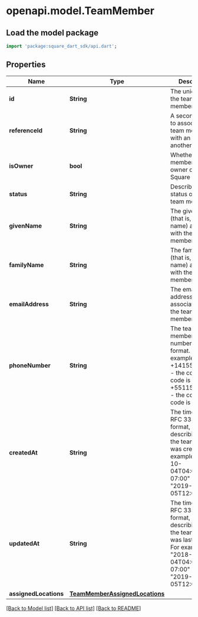 # openapi.model.TeamMember

## Load the model package
```dart
import 'package:square_dart_sdk/api.dart';
```

## Properties
Name | Type | Description | Notes
------------ | ------------- | ------------- | -------------
**id** | **String** | The unique ID for the team member. | [optional] 
**referenceId** | **String** | A second ID used to associate the team member with an entity in another system. | [optional] 
**isOwner** | **bool** | Whether the team member is the owner of the Square account. | [optional] 
**status** | **String** | Describes the status of the team member. | [optional] 
**givenName** | **String** | The given name (that is, the first name) associated with the team member. | [optional] 
**familyName** | **String** | The family name (that is, the last name) associated with the team member. | [optional] 
**emailAddress** | **String** | The email address associated with the team member. | [optional] 
**phoneNumber** | **String** | The team member's phone number, in E.164 format. For example: +14155552671 - the country code is 1 for US +551155256325 - the country code is 55 for BR | [optional] 
**createdAt** | **String** | The timestamp, in RFC 3339 format, describing when the team member was created. For example, \"2018-10-04T04:00:00-07:00\" or \"2019-02-05T12:00:00Z\". | [optional] 
**updatedAt** | **String** | The timestamp, in RFC 3339 format, describing when the team member was last updated. For example, \"2018-10-04T04:00:00-07:00\" or \"2019-02-05T12:00:00Z\". | [optional] 
**assignedLocations** | [**TeamMemberAssignedLocations**](TeamMemberAssignedLocations.md) |  | [optional] 

[[Back to Model list]](../README.md#documentation-for-models) [[Back to API list]](../README.md#documentation-for-api-endpoints) [[Back to README]](../README.md)


